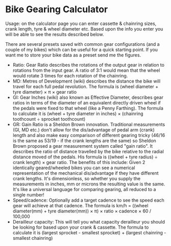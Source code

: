 # Bike Gearing Calculator
Usage: on the calculator page you can enter cassette & chainring sizes, crank length, tyre & wheel diameter etc. Based upon the info you enter you will be able to see the results described below.

There are several presets saved with common gear configurations (and a couple of my bikes) which can be useful for a quick starting point. If you want me to store your bike data as a preset send me the figures.

* Ratio: Gear Ratio describes the rotations of the output gear in relation to rotations from the input gear. A ratio of 3:1 would mean that the wheel would rotate 3 times for each rotation of the chainring.
* MD: Metres of Development (wiki) describes the distance the bike will travel for each full pedal revolution.
The formula is (wheel diameter + tyre diameter) × π × gear ratio
* GI: Gear Inches (wiki) also known as Effective Diameter, describes gear ratios in terms of the diameter of an equivalent directly driven wheel if the pedals were fixed to that wheel (like a Penny Farthing).
The formula to calculate it is (wheel + tyre diameter in inches) × (chainring toothcount ÷ sprocket toothcount)
* GR: Gain Ratio is a Sheldon Brown innovation. Traditional measurements (GI, MD etc.) don't allow for the dis/advantage of pedal arm (crank) length and also make easy comparison of different gearing tricky (46/16 is the same as 53/19 - if the crank lengths are the same) so Sheldon Brown proposed a gear measurement system called "gain ratio". It describes the ratio of distance travelled by the bike relative to the radial distance moved of the pedals.
His formula is ((wheel + tyre radius) ÷ crank length) × gear ratio. The benefits of this include:
Given 2 identically geared/wheeled bikes you can see a numerical representation of the mechanical dis/advantage if they have different crank lengths.
It's dimensionless, so whether you supply the measurements in inches, mm or microns the resulting value is the same.
It's like a universal language for comparing gearing, all reduced to a single number!
* Speed/cadence: Optionally add a target cadence to see the speed each gear will achieve at that cadence.
The formula is km/h = ((wheel diameter(mm) + tyre diameter(mm)) × π) × ratio × cadence × 60 / 100,000
* Derailleur capacity: This will tell you what capacity derailleur you should be looking for based upon your crank & cassette.
The formula to calculate it is (largest sprocket - smallest sprocket) + (largest chainring - smallest chainring)